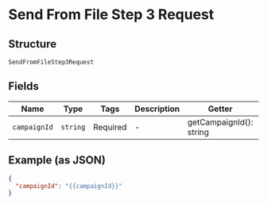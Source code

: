 
# Send From File Step 3 Request

## Structure

`SendFromFileStep3Request`

## Fields

| Name | Type | Tags | Description | Getter | Setter |
|  --- | --- | --- | --- | --- | --- |
| `campaignId` | `string` | Required | - | getCampaignId(): string | setCampaignId(string campaignId): void |

## Example (as JSON)

```json
{
  "campaignId": "{{campaignId}}"
}
```

